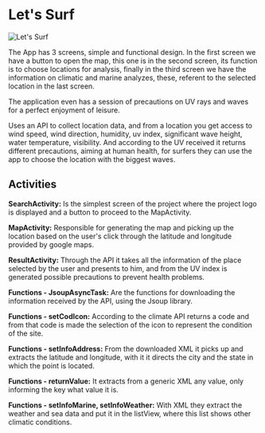 # Let's Surf

![Let's Surf](https://api-2017.spaceappschallenge.org/team-photos/aLHcJpojT2pExxyINlKxSWYVtF4=/3010/width-800/)

The App has 3 screens, simple and functional design. In the first screen we have a button to open the map, this one is in the second screen, its function is to choose locations for analysis, finally in the third screen we have the information on climatic and marine analyzes, these, referent to the selected location in the last screen.

The application even has a session of precautions on UV rays and waves for a perfect enjoyment of leisure. 

Uses an API to collect location data, and from a location you get access to wind speed, wind direction, humidity, uv index, significant wave height, water temperature, visibility.
And according to the UV received it returns different precautions, aiming at human health, for surfers they can use the app to choose the location with the biggest waves. 


## Activities
**SearchActivity:** Is the simplest screen of the project where the project logo is displayed and a button to proceed to the MapActivity.

**MapActivity:** Responsible for generating the map and picking up the location based on the user's click through the latitude and longitude provided by google maps.

**ResultActivity:** Through the API it takes all the information of the place selected by the user and presents to him, and from the UV index is generated possible precautions to prevent health problems.

**Functions - JsoupAsyncTask:**
Are the functions for downloading the information received by the API, using the Jsoup library.

**Functions - setCodIcon:**
According to the climate API returns a code and from that code is made the selection of the icon to represent the condition of the site.

**Functions - setInfoAddress:**
From the downloaded XML it picks up and extracts the latitude and longitude, with it it directs the city and the state in which the point is located.

**Functions - returnValue:**
It extracts from a generic XML any value, only informing the key what value it is.

**Functions - setInfoMarine, setInfoWeather:**
With XML they extract the weather and sea data and put it in the listView, where this list shows other climatic conditions.
